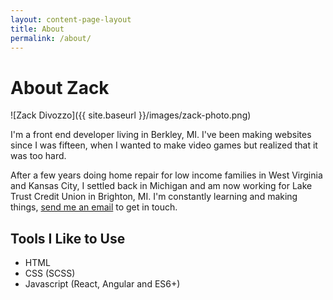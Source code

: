 ```yaml
---
layout: content-page-layout
title: About
permalink: /about/
---
```

About Zack
==========
![Zack Divozzo]({{ site.baseurl }}/images/zack-photo.png)

I'm a front end developer living in Berkley, MI. I've been making websites since I was fifteen, when I wanted to make video games but realized that it was too hard.  

After a few years doing home repair for low income families in West Virginia and Kansas City, I settled back in Michigan and am now working for Lake Trust Credit Union in Brighton, MI. I'm constantly learning and making things, <a href="&#109;a&#105;l&#116;&#111;:&#122;&#97;&#99;&#104;&#97;&#114;&#121;&#100;&#105;&#118;&#111;&#122;&#122;&#111;&#64;&#103;&#109;&#97;&#105;&#108;&#46;&#99;&#111;&#109;">send me an email</a> to get in touch.

Tools I Like to Use
-------------------
* HTML
* CSS (SCSS)
* Javascript (React, Angular and ES6+)
